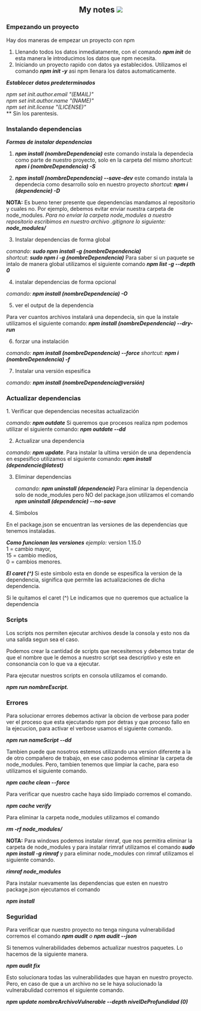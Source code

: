 <h2 style="text-align: center;">
My notes <img src="https://img.icons8.com/windows/32/4a90e2/npm.png"/>
</h2>


<h3>Empezando un proyecto</h3>
<p>
Hay dos maneras de empezar un proyecto con npm

1. Llenando todos los datos inmediatamente, con el comando <i><b>npm init</b></i> de esta manera le introducimos los datos que npm necesita.
2. Iniciando un proyecto rapido con datos ya establecidos. Utilizamos el comando <i><b> npm init -y</b></i> asi npm llenara los datos automaticamente.

<i><b>Establecer datos predeterminados </b></i>

  <i> npm set init.author.email "(EMAIL)"</i><br>
  <i>npm set init.author.name "(NAME)"</i><br>
  <i>npm set init.license "(LICENSE)"</i><br>
  ** Sin los parentesis.
</p>

<h3>Instalando dependencias</h3>

<p>
<i><b>Formas de instalar dependencias</b></i>

1. <i><b>npm install (nombreDependencia)</b></i> este comando instala la dependecia como parte de nuestro proyecto, solo en la carpeta del mismo
 <i>shortcut:<b> npm i (nombreDependencia) -S</b></i>

2. <i><b>npm install (nombreDependencia) --save-dev</b></i> este comando instala la dependecia como desarrollo solo en nuestro proyecto
  <i>shortcut:<b> npm i (dependencie) -D</b></i>

 <b>NOTA:</b> Es bueno tener presente que dependencias mandamos al repositorio y cuales no. Por ejemplo, debemos evitar enviar nuestra carpeta de node_modules.
 <i>Para no enviar la carpeta node_modules a nuestro repositorio escribimos en nuestro archivo .gitignore lo siguiente: <b>node_modules/</b></i>

3. Instalar dependencias de forma global

  <i>comando: <b>sudo npm install -g (nombreDependencia)</b></i><br>
   <i> shortcut: <b>sudo npm i -g (nombreDependencia)</b></i>
  Para saber si un paquete se intalo de manera global utilizamos el siguiente comando <i><b> npm list -g --depth 0</b></i>

4. instalar dependencias de forma opcional

  <i>comando:<b> npm install (nombreDependencia) -O </b></i>

5. ver el output de la dependencia

  Para ver cuantos archivos instalará una dependecia, sin que la instale utilizamos el siguiente comando:<i><b> npm install (nombreDependencia) --dry-run </b></i>

6. forzar una instalación 

 <i> comando: <b>npm install (nombreDependencia) --force</b></i>
   <i> shortcut: <b>npm i (nombreDependencia) -f</b></i>

7. Instalar una versión espesifica

  <i>comando: <b>npm install (nombreDependencia@versión)</b></i>
</p>

<h3>Actualizar dependencias</h3>
<p>
1. Verificar que dependencias necesitas actualización

  <i>comando:<b> npm outdate</b></i>
  Si queremos que procesos realiza npm podemos utilizar el siguiente comando:  <i><b>npm outdate --dd</b></i>

 2. Actualizar una dependencia 

  <i>comando:<b> npm update</b></i>. Para instalar la ultima versión de una dependencia en espesifico utilizamos el siguiente comando:<i><b> npm install (dependencie@latest)</b></i>

 3. Eliminar dependencias

    <i>comando: <b>npm uninstall (dependencie)</b></i> Para eliminar la dependencia solo de node_modules pero NO del package.json utilizamos el comando<i><b> npm uninstall (dependencie) --no-save</b></i>

4. Simbolos

  En el package.json se encuentran las versiones de las dependencias que tenemos instaladas.

  <i><b>Como funcionan las versiones</b></i>
 <i>ejemplo: </i> version 1.15.0 <br>
  1 = cambio mayor, <br>
  15 = cambio medios, <br>
  0 = cambios menores. <br>

 <i><b>El caret (^) </b></i>Si este simbolo esta en donde se espesifica la version de la dependencia, significa que permite las actualizaciones de dicha dependencia.

Si le quitamos el caret (^) Le indicamos que no queremos que actualice la dependencia
</p>

<h3>Scripts</h3>
<p>
Los scripts nos permiten ejecutar archivos desde la consola y esto nos da una salida segun sea el caso.

Podemos crear la cantidad de scripts que necesitemos y debemos tratar de que el nombre que le demos a nuestro script sea descriptivo y este en consonancia con lo que va a ejecutar.

Para ejecutar nuestros scripts en consola utilizamos el comando.

  <i><b>npm run nombreEscript.</b></i>
</p>


<h3>Errores</h3>
<p>
Para solucionar errores debemos activar la obcion de verbose para poder ver el proceso que esta ejecutando npm por detras y que proceso fallo en la ejecucion, para activar el verbose usamos el siguiente comando.

 <i><b> npm run nameScript --dd</b></i>

Tambien puede que nosotros estemos utilizando una version diferente a la de otro compañero de trabajo, en ese caso podemos eliminar la carpeta de node_modules. Pero, tambien tenemos que limpiar la cache, para eso utilizamos el siguiente comando.

<i><b>npm cache clean --force</b></i>

Para verificar que nuestro cache haya sido limpiado corremos el comando.

<i><b>npm cache verify</b></i>

Para eliminar la carpeta node_modules utilizamos el comando

<i><b>rm -rf node_modules/</b></i>

<b>NOTA:</b> Para windows podemos instalar rimraf, que nos permitira eliminar la carpeta de node_modules y para instalar rimraf utilizamos el comando <i><b>sudo npm install -g rimraf </b></i>y para eliminar node_modules con rimraf utilizamos el siguiente comando.

<i><b>rimraf node_modules</b></i>

Para instalar nuevamente las dependencias que esten en nuestro package.json ejecutamos el comando

<i><b>npm install</b></i>
</p>

<h3>Seguridad</h3>
<p>
Para verificar que nuestro proyecto no tenga ninguna vulnerabilidad corremos el comando <i><b> npm audit</b> o <b>npm audit --json</b></i>

Si tenemos vulnerabilidades debemos actualizar nuestros paquetes. Lo hacemos de la siguiente manera.

<i><b>npm audit fix</b></i>

Esto solucionara todas las vulnerabilidades que hayan en nuestro proyecto. Pero, en caso de que a un archivo no se le haya solucionado la vulnerabulidad corremos el siguiente comando.

<i><b>npm update nombreArchivoVulnerable --depth nivelDeProfundidad (0)</b></i>
</p>
